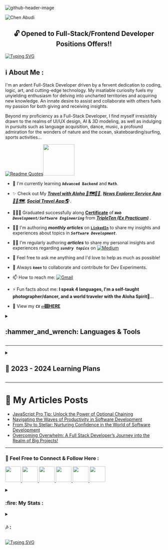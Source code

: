 ![github-header-image](https://user-images.githubusercontent.com/98914366/208881546-4762226f-7e53-4c50-89ab-02c449d1face.png)


<p align="left"> <img src="https://komarev.com/ghpvc/?username=chen-abudi&label=Profile%20views&color=0091ff&style=for-the-badge" alt="Chen Abudi" /></p>

<h2 align="center">🔓 Opened to Full-Stack/Frontend Developer Positions Offers‼️</h2>

[![Typing SVG](https://readme-typing-svg.demolab.com?font=Fira+Code&pause=1000&width=660&lines=Aloha+%F0%9F%A4%99%F0%9F%8F%BD+Welcome+to+my+profile+!;Hope+you'll+enjoy+your+time+here+%F0%9F%99%8F%F0%9F%8F%BD;Go+check+my+Full-Stack+apps+down+below+%F0%9F%91%87%F0%9F%8F%BD;Feel+free+to+connect%2Fcontact+me++;I'm+open+to+collaborate+on+Frontend%2FFull-stack+projects)](https://git.io/typing-svg)

<h2 align="left">ℹ️ About Me :</h2> 
<p align="left">I'm an ardent Full-Stack Developer driven by a fervent dedication to coding, logic, art, and cutting-edge technology. 
My insatiable curiosity fuels my unyielding enthusiasm for delving into uncharted territories and acquiring new knowledge. 
An innate desire to assist and collaborate with others fuels my passion for both giving and receiving insights. 

Beyond my proficiency as a Full-Stack Developer, I find myself irresistibly drawn to the realms of UI/UX design, AI & 3D modeling, as well as indulging in pursuits such as language acquisition, dance, music, a profound admiration for the wonders of nature and the ocean, skateboarding/surfing, sports activities...</p>

<!-- <p align="left">I'm a Full-Stack Developer who is passionate about coding, logic, art, and technology. <br> I'm enthusiastic about exploring and learning new things. I love to help others and learn from them. <br> Besides being a Full-Stack Developer, I'm curious about UI/UX design and AI & 3D modeling, reading and learning languages, dance/music, nature/ocean lover  ... </p> -->

[![Readme Quotes](https://quotes-github-readme.vercel.app/api?type=Vertical&theme=light)](https://github.com/piyushsuthar/github-readme-quotes)<img src = "https://raw.githubusercontent.com/rahulbanerjee26/githubProfileReadmeGenerator/main/gifs/eatSleepCodeRepeat.gif" width = 100px height='100px'>

<!-- - 🔭 I'm currently working on a Chatbot project  -->

- 🌱 I'm currently learning **```Advanced Backend```** and **```Math```**.
                      
- ✨ Check out My [***Travel with Aloha 🌺🗺️🤙🏽***](https://travel-with-aloha.vercel.app/), [***News Explorer Service App📰🌐🗺️***](https://news-explorer-frontend-alpha.vercel.app/), [***Social Travel App🌎***](https://react-around-api-full-client.vercel.app/) .

- 👩🏽‍🎓 Graduated successfully along [**Certificate**](https://github.com/Chen-Abudi/Chen-Abudi/files/10184229/Chen.Abudi.Certificate.pdf) of ***```Web Development/Software Engineering```*** from [***TripleTen (Ex Practicum)***](https://tripleten.co.il/) .

- ✍🏽 I'm authoring ***monthly articles*** on [**```LinkedIn```**](https://www.linkedin.com/in/chen-abudi/) to share my insights and experiences about topics in ***```Software Development```***.

- ✍🏽 I'm regularly authoring ***articles*** to share my personal insights and experiences regarding ***```sundry topics```*** on [![**```Medium```**](https://img.shields.io/badge/Medium-12100E?style=for-the-badge&logo=medium&logoColor=white)](https://medium.com/@cheezumcali23) 

- 💬 Feel free to ask me anything and I'd love to help as much as possible! 

- 👯 Always ***```keen```*** to collaborate and contribute for Dev Experiments. 

- 📫 How to reach me: [![Gmail](https://img.shields.io/badge/-Gmail-c14438?style=flat&logo=Gmail&logoColor=white)](mailto:cheezumcali23@gmail.com)     <!-- **cheezumcali23@gmail.com** --> 

- ⚡ Fun facts about me: **I speak 4 languages, I'm a self-taught photographer/dancer, and a world traveler with the Aloha Spirit**🌺...

- 📝 View my **```CV```** [**&#128073;&#127997;HERE**](https://drive.google.com/file/d/15k5cVLng3qwOVsxerEjyS8kZe6iy-4O0/view?usp=sharing)


<details>
<summary><b><h2 align="left"> :hammer_and_wrench: Languages & Tools  </h2></b></summary><br/>
<img src = "https://raw.githubusercontent.com/rahulbanerjee26/githubProfileReadmeGenerator/main/gifs/code.gif" width = 32px height=32px>
<div align="center">
	<table>
		<tr>
			<td><a href="https://www.w3schools.com/html/"><code><img width="55" src="https://user-images.githubusercontent.com/25181517/192158954-f88b5814-d510-4564-b285-dff7d6400dad.png" alt="HTML5" title="HTML5"/></code></a></td>
			<td><a href="https://www.w3schools.com/css/"><code><img width="55" src="https://user-images.githubusercontent.com/25181517/183898674-75a4a1b1-f960-4ea9-abcb-637170a00a75.png" alt="CSS3" title="CSS3"/></code></a></td>
			<td><a href="https://www.w3schools.com/js/"><code><img width="55" src="https://user-images.githubusercontent.com/25181517/117447155-6a868a00-af3d-11eb-9cfe-245df15c9f3f.png" alt="JavaScript" title="JavaScript"/></code></a></td>
			<td><a href="https://reactjs.org/"><code><img width="55" src="https://user-images.githubusercontent.com/25181517/183897015-94a058a6-b86e-4e42-a37f-bf92061753e5.png" alt="React" title="React"/></code></a></td>
			<td><a href="https://sass-lang.com/"><code><img width="55" src="https://user-images.githubusercontent.com/25181517/192158956-48192682-23d5-4bfc-9dfb-6511ade346bc.png" alt="Sass" title="Sass"/></code></a></td>
			<td><a href="https://www.mongodb.com/"><code><img width="55" src="https://user-images.githubusercontent.com/25181517/182884177-d48a8579-2cd0-447a-b9a6-ffc7cb02560e.png" alt="MongoDB" title="MongoDB"/></code></a></td>
			<td><a href="https://nodejs.org/en/about/"><code><img width="55" src="https://user-images.githubusercontent.com/25181517/183568594-85e280a7-0d7e-4d1a-9028-c8c2209e073c.png" alt="Node.js" title="Node.js"/></code></a></td>
			<td><a href="https://www.figma.com/community"><code><img width="55" src="https://user-images.githubusercontent.com/25181517/189715289-df3ee512-6eca-463f-a0f4-c10d94a06b2f.png" alt="Figma" title="Figma"/></code></a></td>
			<td><a href="https://webpack.js.org/"><code><img width="55" src="https://user-images.githubusercontent.com/25181517/187955008-981340e6-b4cc-441b-80cf-7a5e94d29e7e.png" alt="Webpack" title="Webpack"/></code></a></td>
			<td><a href="https://git-scm.com/"><code><img width="55" src="https://user-images.githubusercontent.com/25181517/192108372-f71d70ac-7ae6-4c0d-8395-51d8870c2ef0.png" alt="Git" title="Git"/></code></a></td>
		</tr>
		<tr>
			<td><a href="https://www.npmjs.com/"><code><img width="55" src="https://user-images.githubusercontent.com/25181517/121401671-49102800-c959-11eb-9f6f-74d49a5e1774.png" alt="npm" title="npm"/></code></a></td>
			<td><a href="https://code.visualstudio.com/"><code><img width="55" src="https://user-images.githubusercontent.com/25181517/192108891-d86b6220-e232-423a-bf5f-90903e6887c3.png" alt="Visual Studio Code" title="Visual Studio Code"/></code></a></td>
			<td><a href="https://yarnpkg.com/"><code><img width="55" src="https://user-images.githubusercontent.com/25181517/183049794-a3dfaddd-22ee-4ffe-b0b4-549ccd4879f9.png" alt="Yarn" title="Yarn"/></code></a></td>
			<td><a href="https://www.postman.com/"><code><img width="55" src="https://user-images.githubusercontent.com/25181517/192109061-e138ca71-337c-4019-8d42-4792fdaa7128.png" alt="Postman" title="Postman"/></code></a></td>
			<td><a href="https://expressjs.com/"><code><img width="55" src="https://user-images.githubusercontent.com/25181517/183859966-a3462d8d-1bc7-4880-b353-e2cbed900ed6.png" alt="Express" title="Express"/></code></a></td>
			<td><a href="https://eslint.org/"><code><img width="55" src="https://cdn.jsdelivr.net/gh/devicons/devicon/icons/eslint/eslint-original.svg" alt="Eslint" title="Eslint"/></code></a></td>
			<td><a href="https://restfulapi.net/"><code><img width="55" src="https://user-images.githubusercontent.com/25181517/192107858-fe19f043-c502-4009-8c47-476fc89718ad.png" alt="REST API" title="REST API"/></code></a></td>
			<td><a href="https://about.gitlab.com/"><code><img width="55" src="https://user-images.githubusercontent.com/25181517/192108376-c675d39b-90f6-4073-bde6-5a9291644657.png" alt="GitLab" title="GitLab"/></code></a></td>
			<td><a href="https://jestjs.io/"><code><img width="55" src="https://user-images.githubusercontent.com/25181517/187955005-f4ca6f1a-e727-497b-b81b-93fb9726268e.png" alt="Jest" title="Jest"/></code></a></td>
			<td><a href="https://cloud.google.com/"><code><img width="55" src="https://user-images.githubusercontent.com/25181517/183911547-990692bc-8411-4878-99a0-43506cdb69cf.png" alt="GCP (Google Cloud Platform)" title="GCP (Google Cloud Platform)"/></code></a></td>
		</tr>
		<tr>
			<td><a href="https://www.nginx.com/"><code><img width="55" src="https://user-images.githubusercontent.com/25181517/183345125-9a7cd2e6-6ad6-436f-8490-44c903bef84c.png" alt="Nginx" title="Nginx"/></code></a></td>
			<td><code><img width="55" src="https://user-images.githubusercontent.com/25181517/192158606-7c2ef6bd-6e04-47cf-b5bc-da2797cb5bda.png" alt="Bash" title="Bash"/></code></td>
			<td><a href="https://babeljs.io/"><code><img width="55" src="https://cdn.jsdelivr.net/gh/devicons/devicon/icons/babel/babel-original.svg" alt="Babel" title="Babel"/></code></a></td>
			<td><a href="https://vuejs.org/"><code><img width="55" src="https://cdn.jsdelivr.net/gh/devicons/devicon/icons/vuejs/vuejs-original.svg" alt="VueJS" title="VueJS"/></code></a></td>
			<td><a href="https://developer.apple.com/xcode/"><code><img width="55" src="https://cdn.jsdelivr.net/gh/devicons/devicon/icons/xcode/xcode-original.svg" alt="Xcode" title="Xcode"/></code></a></td>	
			<td><a href="https://nextjs.org/"><code><img width="55" src="https://cdn.jsdelivr.net/gh/devicons/devicon/icons/nextjs/nextjs-original.svg" alt="NextJS" title="NextJS"/></code></a></td>
			<td><a href="https://www.typescriptlang.org/"><code><img width="55" src="https://cdn.jsdelivr.net/gh/devicons/devicon/icons/typescript/typescript-original.svg" alt="TypeScript" title="TypeScript"/></code></a></td>
			<td><a href="https://www.java.com/en/"><code><img width="55" src="https://cdn.jsdelivr.net/gh/devicons/devicon/icons/java/java-original-wordmark.svg" alt="Java" title="Java"/></code></a></td>
			<td><a href="https://www.docker.com/"><code><img width="55" src="https://cdn.jsdelivr.net/gh/devicons/devicon/icons/docker/docker-original.svg" alt="Docker" title="Docker"/></code></a></td>
			<td><a href="https://www.postgresql.org/"><code><img width="55" src="https://cdn.jsdelivr.net/gh/devicons/devicon/icons/postgresql/postgresql-original-wordmark.svg" alt="Postgresql" title="Postgresql"/></code></a></td>
		</tr>
		<tr>
			<td><code><img width="55" src="https://user-images.githubusercontent.com/25181517/192108890-200809d1-439c-4e23-90d3-b090cf9a4eea.png" alt="InteliJ" title="InteliJ"/></code></td>
			<td><code><img width="55" src="https://user-images.githubusercontent.com/25181517/183891303-41f257f8-6b3d-487c-aa56-c497b880d0fb.png" alt="Spring Boot" title="Spring Boot"/></code></td>
			<td><code><img width="55" src="https://user-images.githubusercontent.com/25181517/117207242-07d5a700-adf4-11eb-975e-be04e62b984b.png" alt="Maven" title="Maven"/></code></td>
			<td><code><img width="55" src="https://cdn.jsdelivr.net/gh/devicons/devicon/icons/amazonwebservices/amazonwebservices-original-wordmark.svg" alt="Amazon Web Services (AWS)" title="Amazon Web Services (AWS)"/></code></td>
		</tr>
	</table>
</div> 

<!-- <p align="left"> <a href="https://www.w3schools.com/html/" target="_blank" rel="norefferer">
  <img src="https://cdn.jsdelivr.net/gh/devicons/devicon/icons/html5/html5-original-wordmark.svg" alt="HTML5 Icon" width="65" height="65" /></a>
       <a href="https://www.w3schools.com/css/" target="_blank" rel="norefferer">
  <img src="https://cdn.jsdelivr.net/gh/devicons/devicon/icons/css3/css3-original-wordmark.svg" alt="CSS3 Icon" width="65" height="65" /></a>
       <a href="https://www.w3schools.com/js/" target="_blank" rel="norefferer">
  <img src="https://cdn.jsdelivr.net/gh/devicons/devicon/icons/javascript/javascript-original.svg" alt="JavaScript Icon" width="55" height="55" /></a>
       <a href="https://reactjs.org/" target="_blank" rel="norefferer">
  <img src="https://cdn.jsdelivr.net/gh/devicons/devicon/icons/react/react-original.svg" alt="ReactJS Icon" width="55" height="55" /></a>
       <a href="https://sass-lang.com/" target="_blank" rel="norefferer">
  <img src="https://cdn.jsdelivr.net/gh/devicons/devicon/icons/sass/sass-original.svg" alt="Sass Icon" width="55" height="55" /></a>
      <a href="https://www.mongodb.com/" target="_blank" rel="norefferer">
  <img src="https://cdn.jsdelivr.net/gh/devicons/devicon/icons/mongodb/mongodb-original-wordmark.svg" alt="MongoDB Icon" width="55" height="55" /></a>
    <a href="https://www.figma.com/community" target="_blank" rel="norefferer">
  <img src="https://cdn.jsdelivr.net/gh/devicons/devicon/icons/figma/figma-original.svg" alt="Figma Icon" width="55" height="55" /></a>
    <a href="https://webpack.js.org/" target="_blank" rel="norefferer">
  <img src="https://cdn.jsdelivr.net/gh/devicons/devicon/icons/webpack/webpack-original.svg" alt="Webpack Icon" width="55" height="55" /></a>
    <a href="https://git-scm.com/" target="_blank" rel="norefferer">
  <img src="https://cdn.jsdelivr.net/gh/devicons/devicon/icons/git/git-original.svg" alt="Git Icon" width="55" height="55" /></a>
    <a href="https://www.npmjs.com/" target="_blank" rel="norefferer">
  <img src="https://cdn.jsdelivr.net/gh/devicons/devicon/icons/npm/npm-original-wordmark.svg" alt="NPM Icon" width="55" height="55" />
    <a href="https://code.visualstudio.com/" target="_blank" rel="norefferer">
  <img src="https://cdn.jsdelivr.net/gh/devicons/devicon/icons/vscode/vscode-original.svg" alt="Visual Studio Icon" width="55" height="55" /></a>
      <a href="https://yarnpkg.com/" target="_blank" rel="norefferer">
  <img src="https://cdn.jsdelivr.net/gh/devicons/devicon/icons/yarn/yarn-original.svg" alt="Yarn Icon" width="55" height="55" /></a>
      <a href="https://www.postman.com/" target="_blank" rel="norefferer">
  <img src="https://user-images.githubusercontent.com/25181517/192109061-e138ca71-337c-4019-8d42-4792fdaa7128.png" alt="Postman Icon" width="55" height="55" /></a>
      <a href="https://expressjs.com/" target="_blank" rel="norefferer">
  <img src="https://user-images.githubusercontent.com/25181517/183859966-a3462d8d-1bc7-4880-b353-e2cbed900ed6.png" alt="Express JS Icon" width="55" height="55" /></a>
      <a href="https://restfulapi.net/" target="_blank" rel="norefferer">
  <img src="https://user-images.githubusercontent.com/25181517/192107858-fe19f043-c502-4009-8c47-476fc89718ad.png" alt="REST API Icon" width="55" height="55" /></a>
      <a href="https://about.gitlab.com/" target="_blank" rel="norefferer">
  <img src="https://user-images.githubusercontent.com/25181517/192108376-c675d39b-90f6-4073-bde6-5a9291644657.png" alt="Gitlab Icon" width="55" height="55" /></a>
      <a href="https://jestjs.io/" target="_blank" rel="norefferer">
  <img src="https://user-images.githubusercontent.com/25181517/187955005-f4ca6f1a-e727-497b-b81b-93fb9726268e.png" alt="Jest Icon" width="50" height="50" /></a>
      <a href="https://cloud.google.com/" target="_blank" rel="norefferer">
  <img src="https://cdn.jsdelivr.net/gh/devicons/devicon/icons/googlecloud/googlecloud-original.svg" alt="Google Cloud Icon" width="55" height="55" /></a>
      <a href="https://www.nginx.com/" target="_blank" rel="norefferer">
  <img src="https://user-images.githubusercontent.com/25181517/183345125-9a7cd2e6-6ad6-436f-8490-44c903bef84c.png" alt="NGINX Icon" width="55" height="55" /></a>
      <a href="https://nodejs.org/en/about/" target="_blank" rel="norefferer">
  <img src="https://user-images.githubusercontent.com/25181517/183568594-85e280a7-0d7e-4d1a-9028-c8c2209e073c.png" alt="Node JS Icon" width="50" height="50" /></a> </p> -->
<!--       <a href="https://storybook.js.org/" target="_blank" rel="norefferer">
  <img src="https://cdn.jsdelivr.net/gh/devicons/devicon/icons/storybook/storybook-original.svg" alt=Storybook Icon width="50" height="50" /></a> -->
            
  
  <summary><b><h2 align="left"> ➕ Additional Tools :</h2></b></summary>
  
  ![Adobe](https://img.shields.io/badge/adobe-%23FF0000.svg?style=for-the-badge&logo=adobe&logoColor=white)
  ![Adobe Lightroom](https://img.shields.io/badge/Adobe%20Lightroom-31A8FF.svg?style=for-the-badge&logo=Adobe%20Lightroom&logoColor=white)
  ![Adobe Lightroom Classic](https://img.shields.io/badge/Adobe%20Lightroom%20Classic-31A8FF.svg?style=for-the-badge&logo=Adobe%20Lightroom%20Classic&logoColor=white)
  ![Adobe Photoshop](https://img.shields.io/badge/adobe%20photoshop-%2331A8FF.svg?style=for-the-badge&logo=adobe%20photoshop&logoColor=white)
  ![JWT](https://img.shields.io/badge/JWT-black?style=for-the-badge&logo=JSON%20web%20tokens)
  ![Nodemon](https://img.shields.io/badge/NODEMON-%23323330.svg?style=for-the-badge&logo=nodemon&logoColor=%BBDEAD)
  ![Notion](https://img.shields.io/badge/Notion-%23000000.svg?style=for-the-badge&logo=notion&logoColor=white)
  ![Slack](https://img.shields.io/badge/Slack-4A154B?style=for-the-badge&logo=slack&logoColor=white)
  ![Codewars](https://img.shields.io/badge/Codewars-B1361E?style=for-the-badge&logo=codewars&logoColor=grey)
  ![Khan Academy](https://img.shields.io/badge/Khan%20Academy-14BF96?style=for-the-badge&logo=Khan%20Academy&logoColor=white)
  ![LeetCode](https://img.shields.io/badge/-LeetCode-FFA116?style=for-the-badge&logo=LeetCode&logoColor=black)
  ![Prettier](https://img.shields.io/badge/prettier-1A2C34?style=for-the-badge&logo=prettier&logoColor=F7BA3E)
  ![React Router](https://img.shields.io/badge/React_Router-CA4245?style=for-the-badge&logo=react-router&logoColor=white)
  ![Vercel](https://img.shields.io/badge/vercel-%23000000.svg?style=for-the-badge&logo=vercel&logoColor=white)
  ![Udemy](https://img.shields.io/badge/Udemy-A435F0?style=for-the-badge&logo=Udemy&logoColor=white)
  ![Discord](https://img.shields.io/badge/Discord-5865F2?style=for-the-badge&logo=discord&logoColor=white)
  ![CodeSandbox](https://img.shields.io/badge/Codesandbox-040404?style=for-the-badge&logo=codesandbox&logoColor=DBDBDB)
  ![Alfred](https://img.shields.io/badge/alfred-%235C1F87.svg?style=for-the-badge&logo=alfred)
  ![Duolingo](https://img.shields.io/badge/Duolingo-%234DC730.svg?style=for-the-badge&logo=Duolingo&logoColor=white)
  ![React Hook Form](https://img.shields.io/badge/React%20Hook%20Form-%23EC5990.svg?style=for-the-badge&logo=reacthookform&logoColor=white)
  ![macOS](https://img.shields.io/badge/mac%20os-000000?style=for-the-badge&logo=macos&logoColor=F0F0F0)
  ![Github Pages](https://img.shields.io/badge/github%20pages-121013?style=for-the-badge&logo=github&logoColor=white)
  ![GitHub Actions](https://img.shields.io/badge/github%20actions-%232671E5.svg?style=for-the-badge&logo=githubactions&logoColor=white)
  ![GeeksForGeeks](https://img.shields.io/badge/GeeksforGeeks-298D46?style=for-the-badge&logo=geeksforgeeks&logoColor=white) 
  ![Glassdoor](https://img.shields.io/badge/Glassdoor-0CAA41?style=for-the-badge&logo=glassdoor&logoColor=white)
  ![Indeed](https://img.shields.io/badge/Indeed-003A9B?style=for-the-badge&logo=Indeed&logoColor=white)
  ![JSON](https://img.shields.io/badge/json-5E5C5C?style=for-the-badge&logo=json&logoColor=white)
  ![W3schools](https://img.shields.io/badge/W3Schools-04AA6D?style=for-the-badge&logo=W3Schools&logoColor=white)
  ![Code Academy](https://img.shields.io/badge/Codecademy-FFF0E5?style=for-the-badge&logo=codecademy&logoColor=303347)
  ![Swagger](https://img.shields.io/badge/-Swagger-%23Clojure?style=for-the-badge&logo=swagger&logoColor=white)
  ![Amazon AWS](https://img.shields.io/badge/Amazon_AWS-FF9900?style=for-the-badge&logo=amazonaws&logoColor=white)
  ![Trello](https://img.shields.io/badge/Trello-0052CC?style=for-the-badge&logo=trello&logoColor=white)
  ![Codepen](https://img.shields.io/badge/Codepen-000000?style=for-the-badge&logo=codepen&logoColor=white)
  ![Canva](https://img.shields.io/badge/Canva-%2300C4CC.svg?&style=for-the-badge&logo=Canva&logoColor=white)
  ![Jira](https://img.shields.io/badge/Jira-0052CC?style=for-the-badge&logo=Jira&logoColor=white)
  ![Markdown](https://img.shields.io/badge/Markdown-000000?style=for-the-badge&logo=markdown&logoColor=white)
  ![Dev.to](https://img.shields.io/badge/dev.to-0A0A0A?style=for-the-badge&logo=devdotto&logoColor=white)
  <!-- ![Replit](https://img.shields.io/badge/Replit-DD1200?style=for-the-badge&logo=Replit&logoColor=white) -->
  <!-- ![Storybook](https://img.shields.io/badge/-Storybook-FF4785?style=for-the-badge&logo=storybook&logoColor=white) -->
  </details>   
  
  ---
  
  <details>
  <summary><h2 align="left"> 🎯 2023 - 2024 Learning Plans </h2></summary>

| Programming Language | Libraries & Frameworks |  Open Source Software/ 3D 
|:--------|:------|:------------|
| [![TypeScript](https://img.shields.io/badge/TypeScript-007ACC?style=for-the-badge&logo=typescript&logoColor=white)](https://www.typescriptlang.org/) | [![NextJS](https://img.shields.io/badge/next.js-000000?style=for-the-badge&logo=nextdotjs&logoColor=white)](https://nextjs.org/) | [![Blender/ 3D Animation](	https://img.shields.io/badge/blender-%23F5792A.svg?style=for-the-badge&logo=blender&logoColor=white)](https://www.blender.org/) |
| | [![Redux](https://img.shields.io/badge/Redux-593D88?style=for-the-badge&logo=redux&logoColor=white)](https://redux.js.org/) | <!-- ![Unity](https://img.shields.io/badge/unity-%23000000.svg?style=for-the-badge&logo=unity&logoColor=white) --> |
| | <!-- [![TailwindCSS](https://img.shields.io/badge/Tailwind_CSS-38B2AC?style=for-the-badge&logo=tailwind-css&logoColor=white)](https://tailwindcss.com/) -->  |  |
|  | [![ThreeJS](https://img.shields.io/badge/ThreeJs-black?style=for-the-badge&logo=three.js&logoColor=white)](https://threejs.org/) | |
| | <!-- ![Vue.js](https://img.shields.io/badge/vuejs-%2335495e.svg?style=for-the-badge&logo=vuedotjs&logoColor=%234FC08D) --> | |
 
  </details>
  
   ---

   # 📝 My Articles Posts
<!-- BLOG-POST-LIST:START -->
- [JavaScript Pro Tip: Unlock the Power of Optional Chaining](https://medium.com/@cheezumcali23/javascript-pro-tip-unlock-the-power-of-optional-chaining-5a02709f0109?source=rss-a3473fd568e0------2)
- [Navigating the Waves of Productivity in Software Development](https://medium.com/@cheezumcali23/navigating-the-waves-of-productivity-in-software-development-e4b874e23d40?source=rss-a3473fd568e0------2)
- [From Shy to Stellar: Nurturing Confidence in the World of Software Development](https://medium.com/@cheezumcali23/from-shy-to-stellar-nurturing-confidence-in-the-world-of-software-development-763a11546fcd?source=rss-a3473fd568e0------2)
- [Overcoming Overwhelm: A Full Stack Developer’s Journey into the Realm of Big Projects!](https://medium.com/@cheezumcali23/overcoming-overwhelm-a-full-stack-developers-journey-into-the-realm-of-big-projects-7dd856abb4a?source=rss-a3473fd568e0------2)
<!-- BLOG-POST-LIST:END -->

   ---
   
  <!-- <h3 align="left">🔗 Feel Free to Connect & Follow Here :</h3>
  <p align="left">
  <a href="https://www.linkedin.com/in/chen-abudi/" target="blank">
    <img src="https://cdn.jsdelivr.net/gh/devicons/devicon/icons/linkedin/linkedin-original.svg" alt="https://www.linkedin.com/in/chen-abudi/" width="55" height="55" />
  </a>
  <a href="https://github.com/Chen-Abudi" target="blank"> 
    <img src="https://cdn.jsdelivr.net/gh/devicons/devicon/icons/github/github-original.svg" alt="https://github.com/Chen-Abudi" width="55" height="55" />
  </a>
  <a href="https://instagram.com/calibased23" target="blank">
    <img src="https://skillicons.dev/icons?i=instagram" alt="Grace Chen Abudi" height="55" width="55" />
  </a>
  </p> -->


<h3 align="left">🔗 Feel Free to Connect & Follow Here :</h3>
  <p align="left"> <a href="https://discord.com/users/grace_c.a.23" target="_blank" rel="noreferrer"> <picture> <source media="(prefers-color-scheme: dark)" srcset="undefined" /> <source media="(prefers-color-scheme: light)" srcset="https://raw.githubusercontent.com/danielcranney/readme-generator/main/public/icons/socials/discord.svg" /> <img src="https://raw.githubusercontent.com/danielcranney/readme-generator/main/public/icons/socials/discord.svg" width="50" height="50" /> </picture> </a> <a href="https://www.facebook.com/YoungGrace23" target="_blank" rel="noreferrer"> <picture> <source media="(prefers-color-scheme: dark)" srcset="https://raw.githubusercontent.com/danielcranney/readme-generator/main/public/icons/socials/facebook-dark.svg" /> <source media="(prefers-color-scheme: light)" srcset="https://raw.githubusercontent.com/danielcranney/readme-generator/main/public/icons/socials/facebook.svg" /> <img src="https://raw.githubusercontent.com/danielcranney/readme-generator/main/public/icons/socials/facebook.svg" width="50" height="50" /> </picture> </a> <a href="https://www.github.com/Chen-Abudi" target="_blank" rel="noreferrer"> <picture> <source media="(prefers-color-scheme: dark)" srcset="https://raw.githubusercontent.com/danielcranney/readme-generator/main/public/icons/socials/github-dark.svg" /> <source media="(prefers-color-scheme: light)" srcset="https://raw.githubusercontent.com/danielcranney/readme-generator/main/public/icons/socials/github.svg" /> <img src="https://raw.githubusercontent.com/danielcranney/readme-generator/main/public/icons/socials/github.svg" width="50" height="50" /> </picture> </a> <a href="http://www.instagram.com/calibased23" target="_blank" rel="noreferrer"> <picture> <source media="(prefers-color-scheme: dark)" srcset="undefined" /> <source media="(prefers-color-scheme: light)" srcset="https://raw.githubusercontent.com/danielcranney/readme-generator/main/public/icons/socials/instagram.svg" /> <img src="https://raw.githubusercontent.com/danielcranney/readme-generator/main/public/icons/socials/instagram.svg" width="50" height="50" /> </picture> </a> <a href="https://www.linkedin.com/in/chen-abudi" target="_blank" rel="noreferrer"> <picture> <source media="(prefers-color-scheme: dark)" srcset="https://raw.githubusercontent.com/danielcranney/readme-generator/main/public/icons/socials/linkedin-dark.svg" /> <source media="(prefers-color-scheme: light)" srcset="https://raw.githubusercontent.com/danielcranney/readme-generator/main/public/icons/socials/linkedin.svg" /> <img src="https://raw.githubusercontent.com/danielcranney/readme-generator/main/public/icons/socials/linkedin.svg" width="50" height="50" /> </picture> </a> <a href="http://www.medium.com/@cheezumcali23" target="_blank" rel="noreferrer"> <picture> <source media="(prefers-color-scheme: dark)" srcset="https://raw.githubusercontent.com/danielcranney/readme-generator/main/public/icons/socials/medium-dark.svg" /> <source media="(prefers-color-scheme: light)" srcset="https://raw.githubusercontent.com/danielcranney/readme-generator/main/public/icons/socials/medium.svg" /> <img src="https://raw.githubusercontent.com/danielcranney/readme-generator/main/public/icons/socials/medium.svg" width="50" height="50" /> </picture> </a></p>
  
 <!-- [![**```Medium```**](https://github.com/Chen-Abudi/Chen-Abudi/assets/98914366/22bd6124-6066-4586-8db7-25d77e5fdf80)](https://medium.com/@cheezumcali23) -->
               
  <details>      
  <summary><h3 align="left"> :fire: My Stats : </h3></summary>
          
 [![Anurag's GitHub stats](https://github-readme-stats.vercel.app/api?username=chen-abudi&show_icons=true&theme=solarized-light)](https://github.com/anuraghazra/github-readme-stats)

 [![Top Languages](https://github-readme-stats.vercel.app/api/top-langs/?username=chen-abudi&layout=compact)](https://github.com/anuraghazra/github-readme-stats) 
 
 [![GitHub Streak](https://github-readme-streak-stats.herokuapp.com/?user=chen-abudi&theme=solarized-light)](https://git.io/streak-stats)
 
 [![trophy](https://github-profile-trophy.vercel.app/?username=chen-abudi&rank=S,AAA)](https://github.com/ryo-ma/github-profile-trophy)
  
 <!-- ![My GitHub Skyline](https://user-images.githubusercontent.com/98914366/219969353-ef5c055e-9b8f-40f7-bd80-2ecc3d8c52f2.png) -->

<!-- [![trophy](https://github-profile-trophy.vercel.app/?username=chen-abudi)](https://github.com/chen-abudi/github-profile-trophy) --> 

<!-- [![Grace Medium](https://github-readme-medium.vercel.app/?username=cheezumcali23&limit=3)](https://medium.com/@cheezumcali23) -->


</details>

<details>
  <summary><h3 align="left"> 🎶 : </h3></summary>
  
[![Spotify](https://spotify-github-profile.vercel.app/api/view?uid=315cmqf3p5iz2rek66bfwdtanf7q&cover_image=true&theme=novatorem&bar_color=3fc7d9&bar_color_cover=false)](https://github.com/kittinan/spotify-github-profile)

</details>

<!-- ![Snake animation](https://github.com/Chen-Abudi/Chen-Abudi/blob/output/github-contribution-grid-snake.svg) --> 
  
[![Typing SVG](https://readme-typing-svg.demolab.com?font=Fira+Code&weight=700&pause=1000&width=615&lines=Thank+you+for+stopping+by%2C+have+a+wonderful+day!+%F0%9F%8C%BA+)](https://git.io/typing-svg) 
